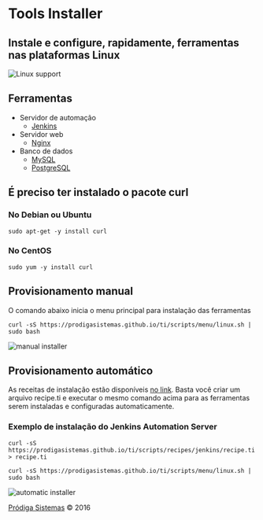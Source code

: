 # Tools Installer

## Instale e configure, rapidamente, ferramentas nas plataformas Linux
![Linux support](https://prodigasistemas.github.io/images/linux_support.png)

## Ferramentas
* Servidor de automação
  * [Jenkins](https://jenkins.io/)
* Servidor web
  * [Nginx](https://www.nginx.com/)
* Banco de dados
  * [MySQL](https://www.mysql.com/)
  * [PostgreSQL](https://www.postgresql.org/)

## É preciso ter instalado o pacote curl

### No Debian ou Ubuntu
    sudo apt-get -y install curl

### No CentOS
    sudo yum -y install curl

## Provisionamento manual

O comando abaixo inicia o menu principal para instalação das ferramentas

    curl -sS https://prodigasistemas.github.io/ti/scripts/menu/linux.sh | sudo bash

![manual installer](https://prodigasistemas.github.io/images/tools-installer-manual.png)

## Provisionamento automático

As receitas de instalação estão disponíveis [no link](https://github.com/prodigasistemas/prodigasistemas.github.io/tree/master/scripts/recipes). Basta você criar um arquivo recipe.ti e executar o mesmo comando acima para as ferramentas serem instaladas e configuradas automaticamente.

### Exemplo de instalação do Jenkins Automation Server

    curl -sS https://prodigasistemas.github.io/ti/scripts/recipes/jenkins/recipe.ti > recipe.ti

    curl -sS https://prodigasistemas.github.io/ti/scripts/menu/linux.sh | sudo bash

![automatic installer](https://prodigasistemas.github.io/images/tools-installer-automatic.png)

[Pródiga Sistemas](http://www.prodigasistemas.com.br) © 2016
